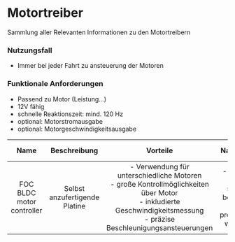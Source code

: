 # Motortreiber
Sammlung aller Relevanten Informationen zu den Motortreibern


### Nutzungsfall
- Immer bei jeder Fahrt zu ansteuerung der Motoren

### Funktionale Anforderungen
- Passend zu Motor (Leistung...)
- 12V fähig
- schnelle Reaktionszeit: mind. 120 Hz
- optional: Motorstromausgabe
- optional: Motorgeschwindigkeitsausgabe

| Name | Beschreibung | Vorteile | Nachteile | Technische Details | Kosten | Link | 
| :--: | :----------: | :------: | :-------: | :----------------: | :----: | :--: |
| FOC BLDC motor controller | Selbst anzufertigende Platine | - Verwendung für unterschiedliche Motoren <br> - große Kontrollmöglichkeiten über Motor <br> - inkludierte Geschwindigkeitsmessung <br> - präzise Beschleunigungsansteuerungen | - Platine muss selbst bestückt + produziert werden | X | ca. 40€ (5 Stück) | [Youtube](https://www.youtube.com/watch?v=C3q-ctxnoXg) |
